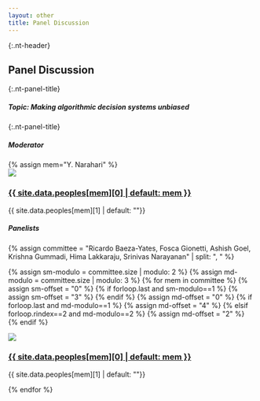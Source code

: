 ```yaml
---
layout: other
title: Panel Discussion
---
```


{:.nt-header}
## Panel Discussion

{:.nt-panel-title}
##### Topic: _Making algorithmic decision systems unbiased_

{:.nt-panel-title}
##### Moderator

<div class="row">
{% assign mem="Y. Narahari" %}
<div class="off-3 off-0-medium col-6 col-12-medium">
    <div class="row">
        <div class="col-3">
            <img class="img-fuild" style="max-width: 120px; max-height: auto;" src="{{ site.baseurl }}/images/peoples/{{ site.data.peoples[mem][3] | default: "avtar.png" }}?{{ site.time | date: "%s" }}">
        </div>
        <div class="col-9">
            <div class="nt-feature-pad">
                <h3><a href="{{ site.data.peoples[mem][2] | default: "#" }}" target="_blank">{{ site.data.peoples[mem][0] | default: mem }}</a></h3>
                <p>{{ site.data.peoples[mem][1] | default: ""}}</p>
            </div>
        </div>
    </div>
</div>
<!-- <div class="col-12 offset-sm-3 col-sm-6 offset-md-4 col-md-4 p-4">
    <div class="col-6 offset-3"><img src="{{ site.baseurl }}/images/peoples/{{ site.data.peoples[mem][3] | default: "avtar.png" }}?{{ site.time | date: "%s" }}" class="img-fluid" style="width: 100%;" ></div>
    <h5 class="text-center"><a href="{{ site.data.peoples[mem][2] | default: "#" }}" target="_blank">{{ site.data.peoples[mem][0] | default: mem }}</a></h5>
    <h5 class="text-center">{{ site.data.peoples[mem][1] | default: ""}}</h5>
    <h5 class="text-center">
    </h5>
</div> -->

</div>

##### Panelists
<div class=row>
{% assign committee = "Ricardo Baeza-Yates, Fosca Gionetti, Ashish Goel, Krishna Gummadi, Hima Lakkaraju, Srinivas Narayanan" | split: ", " %}

{% assign sm-modulo = committee.size | modulo: 2 %}
{% assign md-modulo = committee.size | modulo: 3 %}
{% for mem in committee %}
{% assign sm-offset = "0" %}
{% if forloop.last and sm-modulo==1 %}
{% assign sm-offset = "3" %}
{% endif %}
{% assign md-offset = "0" %}
{% if forloop.last and md-modulo==1 %}
{% assign md-offset = "4" %}
{% elsif forloop.rindex==2 and md-modulo==2 %}
{% assign md-offset = "2" %}
{% endif %}
<div class="col-6 col-12-medium">
    <div class="row">
        <div class="col-3">
            <img class="img-fuild" style="max-width: 120px; max-height: auto;" src="{{ site.baseurl }}/images/peoples/{{ site.data.peoples[mem][3] | default: "avtar.png" }}?{{ site.time | date: "%s" }}">
        </div>
        <div class="col-9">
            <div class="nt-feature-pad">
                <h3><a href="{{ site.data.peoples[mem][2] | default: "#" }}" target="_blank">{{ site.data.peoples[mem][0] | default: mem }}</a></h3>
                <p>{{ site.data.peoples[mem][1] | default: ""}}</p>
            </div>
        </div>
    </div>
</div>
<!-- <div class="col-12 offset-sm-{{ sm-offset }} col-sm-6 offset-md-{{ md-offset }} col-md-4 p-4">
    <div class="col-6 offset-3"><img src="{{ site.baseurl }}/images/peoples/{{ site.data.peoples[mem][3] | default: "avtar.png" }}?{{ site.time | date: "%s" }}" class="img-fluid" style="width: 100%;" ></div>
    <h5 class="text-center"><a href="{{ site.data.peoples[mem][2] | default: "#" }}" target="_blank">{{ site.data.peoples[mem][0] | default: mem }}</a></h5>
    <h5 class="text-center">{{ site.data.peoples[mem][1] | default: ""}}</h5>
</div> -->
{% endfor %}
</div>
